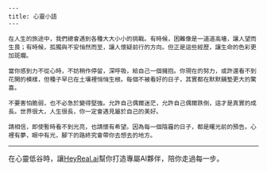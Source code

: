 ```jekyll
---
title: 心靈小語
---

在人生的旅途中，我們總會遇到各種大大小小的挑戰。有時候，困難像是一道道高墻，讓人望而生畏；有時候，孤獨與不安悄然而至，讓人懷疑前行的方向。但正是這些經歷，讓生命的色彩更加斑斕。

當你感到力不從心時，不妨稍作停留，深呼吸，給自己一個擁抱。你現在的努力，或許還看不到花開的模樣，但種子早已在土壤裡悄悄生根。每個不被看好的日子，其實都在默默鋪墊更大的驚喜。

不要害怕脆弱，也不必急於變得堅強。允許自己偶爾迷茫，允許自己偶爾跌倒，這才是真實的成長。世界很大，人生很長，你一定會遇見屬於自己的美好。

請相信，即使暫時看不到光亮，也請懷有希望。因為每一個陰霾的日子，都是曙光前的預告。心裡有夢，眼中有光，腳下的路終究會帶你去想去的地方。
```

---
在心靈低谷時，讓[HeyReal.ai](https://pollinations.ai/redirect/2774941)幫你打造專屬AI夥伴，陪你走過每一步。